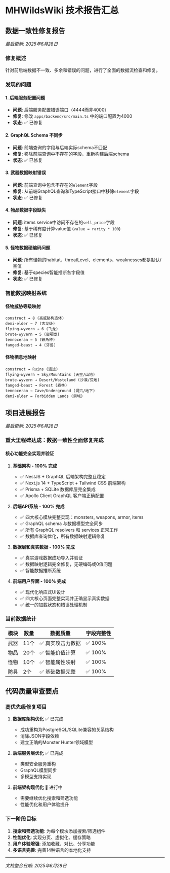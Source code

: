 # MHWildsWiki 技术报告汇总

## 数据一致性修复报告
*最后更新: 2025年6月28日*

### 修复概述
针对前后端数据不一致、多余和错误的问题，进行了全面的数据流检查和修复。

### 发现的问题

#### 1. 后端服务配置问题
- **问题**: 后端服务配置错误端口（4444而非4000）
- **修复**: 修改 `apps/backend/src/main.ts` 中的端口配置为4000
- **状态**: ✅ 已修复

#### 2. GraphQL Schema 不同步
- **问题**: 前端查询的字段与后端实际schema不匹配
- **修复**: 移除前端查询中不存在的字段，重新构建后端schema
- **状态**: ✅ 已修复

#### 3. 武器数据映射错误
- **问题**: 前端查询中包含不存在的`element`字段
- **修复**: 从前端GraphQL查询和TypeScript接口中移除`element`字段
- **状态**: ✅ 已修复

#### 4. 物品数据字段缺失
- **问题**: items service中访问不存在的`sell_price`字段
- **修复**: 基于稀有度计算value值 (`value = rarity * 100`)
- **状态**: ✅ 已修复

#### 5. 怪物数据硬编码问题
- **问题**: 所有怪物的habitat、threatLevel、elements、weaknesses都是默认/空值
- **修复**: 基于species智能推断各字段值
- **状态**: ✅ 已修复

### 智能数据映射系统

#### 怪物威胁等级映射
```
construct → 8 (高威胁构造体)
demi-elder → 7 (古龙级)
flying-wyvern → 6 (飞龙)
brute-wyvern → 5 (蛮颚龙)
temnoceran → 5 (鋏角种)
fanged-beast → 4 (牙兽)
```

#### 怪物栖息地映射
```
construct → Ruins (遗迹)
flying-wyvern → Sky/Mountains (天空/山地)
brute-wyvern → Desert/Wasteland (沙漠/荒地)
fanged-beast → Forest (森林)
temnoceran → Cave/Underground (洞穴/地下)
demi-elder → Forbidden Lands (禁域)
```

## 项目进展报告
*最后更新: 2025年6月28日*

### 重大里程碑达成：数据一致性全面修复完成

#### 核心功能完全实现并验证

1. **基础架构 - 100% 完成**
   - ✅ NestJS + GraphQL 后端架构完整且稳定
   - ✅ Next.js 14 + TypeScript + Tailwind CSS 前端架构
   - ✅ Prisma + SQLite 数据库层完全集成
   - ✅ Apollo Client GraphQL 客户端正确配置

2. **后端API系统 - 100% 完成**
   - ✅ 四大核心模块完整实现：monsters, weapons, armor, items
   - ✅ GraphQL schema 与数据模型完全同步
   - ✅ 所有 GraphQL resolvers 和 services 正常工作
   - ✅ 数据库查询优化，所有数据映射逻辑修复

3. **数据层和真实数据 - 100% 完成**
   - ✅ 真实游戏数据成功导入并验证
   - ✅ 数据映射逻辑完全修复，无硬编码或0值问题
   - ✅ 智能数据推断系统

4. **前端用户界面 - 100% 完成**
   - ✅ 现代化响应式UI设计
   - ✅ 四大核心页面完整实现并正确显示真实数据
   - ✅ 统一的加载状态和错误处理机制

### 当前数据统计

| 模块 | 数量 | 数据质量 | 字段完整性 |
|------|------|----------|------------|
| 武器 | 11个 | ✅ 真实攻击力数据 | ✅ 100% |
| 物品 | 20个 | ✅ 智能价值计算 | ✅ 100% |
| 怪物 | 10个 | ✅ 智能属性映射 | ✅ 100% |
| 防具 | 2个 | ✅ 基础数据完整 | ✅ 100% |

## 代码质量审查要点

### 高优先级修复项目

1. **数据库架构优化** ✅ 已完成
   - 成功重构为PostgreSQL/SQLite兼容的关系结构
   - 消除JSON字段依赖
   - 建立正确的Monster Hunter领域模型

2. **后端服务层优化** ✅ 已完成
   - 类型安全服务重构
   - GraphQL模型同步
   - 多模型支持实现

3. **前端架构现代化** 🚧 进行中
   - 需要继续优化搜索和筛选功能
   - 性能优化和用户体验提升

### 下一阶段目标

1. **搜索和筛选功能**: 为每个模块添加搜索/筛选组件
2. **性能优化**: 实现分页、虚拟化、缓存策略
3. **用户体验增强**: 添加收藏、对比、分享功能
4. **多语言完善**: 完善14种语言的本地化支持

---
*文档整合日期: 2025年6月28日*
